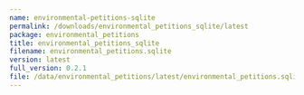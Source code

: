 ```yaml
---
name: environmental-petitions-sqlite
permalink: /downloads/environmental_petitions_sqlite/latest
package: environmental_petitions
title: environmental_petitions_sqlite
filename: environmental_petitions.sqlite
version: latest
full_version: 0.2.1
file: /data/environmental_petitions/latest/environmental_petitions.sqlite
---
```


